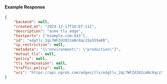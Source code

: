 <!-- Code generated for API Clients. DO NOT EDIT. -->

#### Example Response

```json
{
	"backend": null,
	"created_at": "2024-12-17T10:07:11Z",
	"description": "acme tls edge",
	"hostports": ["example.com:443"],
	"id": "edgtls_2qL7WFZd282cmBc8qcz5p555eKR",
	"ip_restriction": null,
	"metadata": "{\"environment\": \"production\"}",
	"mutual_tls": null,
	"policy": null,
	"tls_termination": null,
	"traffic_policy": null,
	"uri": "https://api.ngrok.com/edges/tls/edgtls_2qL7WFZd282cmBc8qcz5p555eKR"
}
```

